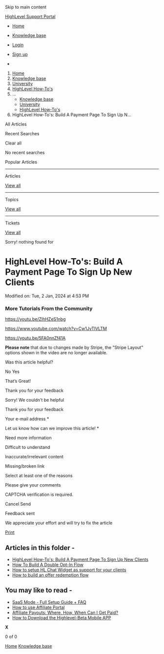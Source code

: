 Skip to main content

[ HighLevel Support Portal ](https://help.gohighlevel.com)

  * [ Home ](/support/home)
  * [ Knowledge base ](/support/solutions)

  * [Login](/support/login)
  * [Sign up](/support/signup)
  * 

  1. [Home](/support/home)
  2. [Knowledge base](/support/solutions)
  3. [University](/support/solutions/48000452413)
  4. [HighLevel How-To's](/support/solutions/folders/48000674647)
  5. ... 
     * [Knowledge base](/support/solutions)
     * [University](/support/solutions/48000452413)
     * [HighLevel How-To's](/support/solutions/folders/48000674647)
  6. HighLevel How-To's: Build A Payment Page To Sign Up N...

All  Articles 

Recent Searches

Clear all

No recent searches

Popular Articles

* * *

Articles

[View all](/support/search/solutions)

* * *

Topics

[View all](/support/search/topics)

* * *

Tickets

[View all](/support/search/tickets)

Sorry! nothing found for   

# HighLevel How-To's: Build A Payment Page To Sign Up New Clients

Modified on: Tue, 2 Jan, 2024 at 4:53 PM

### More Tutorials From the Community

<https://youtu.be/ZlhHZeS1nbg>

<https://www.youtube.com/watch?v=Cw1JvTlVLTM>

<https://youtu.be/5FA0nnZf41A>

**Please note** that due to changes made by Stripe, the "Stripe Layout" options shown in the video are no longer available. 

Was this article helpful?

No  Yes 

That’s Great!

Thank you for your feedback

Sorry! We couldn't be helpful

Thank you for your feedback

Your e-mail address *

Let us know how can we improve this article! *

Need more information 

Difficult to understand 

Inaccurate/irrelevant content 

Missing/broken link 

Select at least one of the reasons 

Please give your comments 

CAPTCHA verification is required. 

Cancel  Send 

Feedback sent

We appreciate your effort and will try to fix the article

[Print](javascript:print\(\))

## Articles in this folder -

  * [HighLevel How-To's: Build A Payment Page To Sign Up New Clients](/support/solutions/articles/48001162995-highlevel-how-to-s-build-a-payment-page-to-sign-up-new-clients)
  * [How To Build A Double Opt-In Flow](/support/solutions/articles/48001162996-how-to-build-a-double-opt-in-flow)
  * [How to setup HL Chat Widget as support for your clients](/support/solutions/articles/48001162997-how-to-setup-hl-chat-widget-as-support-for-your-clients)
  * [How to build an offer redemption flow](/support/solutions/articles/48001162998-how-to-build-an-offer-redemption-flow)

## You may like to read -

  * [SaaS Mode - Full Setup Guide + FAQ](/support/solutions/articles/48001184920-saas-mode-full-setup-guide-faq)
  * [How to use Affiliate Portal](/support/solutions/articles/48001202637-how-to-use-affiliate-portal)
  * [Affiliate Payouts: Where, How, When Can I Get Paid?](/support/solutions/articles/48001208136-affiliate-payouts-where-how-when-can-i-get-paid-)
  * [How to Download the Highlevel-Beta Mobile APP](/support/solutions/articles/48001216444-how-to-download-the-highlevel-beta-mobile-app)

**X**

0 of 0 []()

[Home](/support/home) [Knowledge base](/support/solutions)
